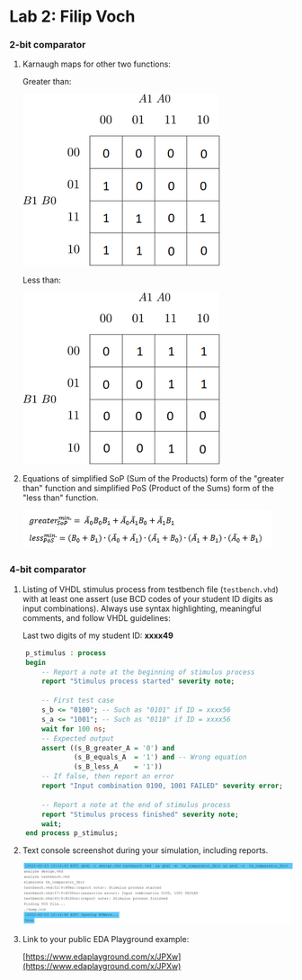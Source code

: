 # Lab 2: Filip Voch

### 2-bit comparator

1. Karnaugh maps for other two functions:

   Greater than:

   ![K-maps](images/kmap_bbigger.png)

   Less than:

   ![K-maps](images/kmap_bless.png)

2. Equations of simplified SoP (Sum of the Products) form of the "greater than" function and simplified PoS (Product of the Sums) form of the "less than" function.

   ![Logic functions](images/Eq.png)

### 4-bit comparator

1. Listing of VHDL stimulus process from testbench file (`testbench.vhd`) with at least one assert (use BCD codes of your student ID digits as input combinations). Always use syntax highlighting, meaningful comments, and follow VHDL guidelines:

   Last two digits of my student ID: **xxxx49**

```vhdl
    p_stimulus : process
    begin
        -- Report a note at the beginning of stimulus process
        report "Stimulus process started" severity note;

        -- First test case
        s_b <= "0100"; -- Such as "0101" if ID = xxxx56
        s_a <= "1001"; -- Such as "0110" if ID = xxxx56
        wait for 100 ns;
        -- Expected output
        assert ((s_B_greater_A = '0') and
                (s_B_equals_A  = '1') and -- Wrong equation
                (s_B_less_A    = '1'))
        -- If false, then report an error
        report "Input combination 0100, 1001 FAILED" severity error;

        -- Report a note at the end of stimulus process
        report "Stimulus process finished" severity note;
        wait;
    end process p_stimulus;
```

2. Text console screenshot during your simulation, including reports.

   ![your figure](images/Vypis.jpeg)

3. Link to your public EDA Playground example:

   [https://www.edaplayground.com/x/JPXw](https://www.edaplayground.com/x/JPXw)
